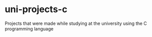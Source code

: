 # uni-projects-c
Projects that were made while studying at the university using the C programming language
